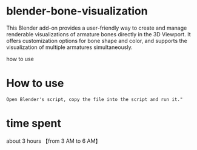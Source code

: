 # blender-bone-visualization
This Blender add-on provides a user-friendly way to create and manage renderable visualizations of armature bones directly in the 3D Viewport. It offers customization options for bone shape and color, and supports the visualization of multiple armatures simultaneously.

how to use
# How to use

    Open Blender's script, copy the file into the script and run it."


# time spent
about 3 hours 【from 3 AM to 6 AM】
